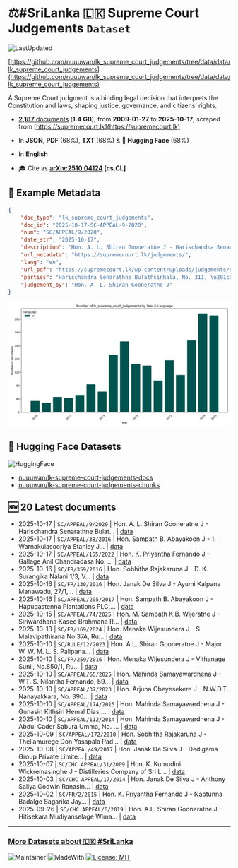 # ⚖️#SriLanka 🇱🇰 Supreme Court Judgements `Dataset`

![LastUpdated](https://img.shields.io/badge/last_updated-2025--10--20_19:30:58-green)

[https://github.com/nuuuwan/lk_supreme_court_judgements/tree/data/data/lk_supreme_court_judgements](https://github.com/nuuuwan/lk_supreme_court_judgements/tree/data/data/lk_supreme_court_judgements)

A Supreme Court judgment is a binding legal decision that interprets the Constitution and laws, shaping justice, governance, and citizens’ rights.

- [**2,187** documents](https://github.com/nuuuwan/lk_supreme_court_judgements/tree/data/data/lk_supreme_court_judgements) (**1.4 GB**), from **2009-01-27** to **2025-10-17**, scraped from [https://supremecourt.lk](https://supremecourt.lk)

- In **JSON**, **PDF** (68%), **TXT** (68%) & **🤗 Hugging Face** (68%)

- In **English**

- 🎓 Cite as **[arXiv:2510.04124](https://arxiv.org/abs/2510.04124) [cs.CL]**

## 📝 Example Metadata

```json
{
    "doc_type": "lk_supreme_court_judgements",
    "doc_id": "2025-10-17-SC-APPEAL-9-2020",
    "num": "SC/APPEAL/9/2020",
    "date_str": "2025-10-17",
    "description": "Hon. A. L. Shiran Gooneratne J - Harischandra Senarathne Bulat...",
    "url_metadata": "https://supremecourt.lk/judgements/",
    "lang": "en",
    "url_pdf": "https://supremecourt.lk/wp-content/uploads/judgements/sc_appeal_9_2020.pdf",
    "parties": "Harischandra Senarathne Bulathsinhala, No. 311, \u201cSiri Medura\u201d, Kotte Road, Nugegoda. Plaintiff-Petitioner- Respondent-Appellant Vs. Piyasena Hapuarachchi (Deceased), No. 82, Rahula Road, Mulleriyawa New Town, Angoda. 4th Respondent-Petitioner-Respondent Dinuka Malith Hapuarachchi, No. 92/A, Rahula Road, Mulleriyawa New Town, Angoda. Substituted 4th Respondent - Petitioner-Respondent 1. Anthony Didacus Baldsing, No. 57, Kiththanpahuwa, Wellampitiya. Defendant-Respondent- Respondent 2. Duruwaththage Swarnalatha Perera Baldsing, No. 34/3, N.P. Perera Mawatha, Mulleriyawa New Town, Angoda. 3. Patabendige Sriani Nelumkanthi Mohandiram, No. 120, Pansala Road, Mahabuthgamuwa, Angoda. 2nd & 3rd Respondents- Respondents-Respondents\n\nView More",
    "judgement_by": "Hon. A. L. Shiran Gooneratne J"
}
```

![Chart](https://raw.githubusercontent.com/nuuuwan/lk_supreme_court_judgements/refs/heads/data/data/lk_supreme_court_judgements/docs_by_year_and_lang.png)

## 🤗 Hugging Face Datasets

![HuggingFace](https://img.shields.io/badge/-HuggingFace-FDEE21?style=for-the-badge&logo=HuggingFace)

- [nuuuwan/lk-supreme-court-judgements-docs](https://huggingface.co/datasets/nuuuwan/lk-supreme-court-judgements-docs)
- [nuuuwan/lk-supreme-court-judgements-chunks](https://huggingface.co/datasets/nuuuwan/lk-supreme-court-judgements-chunks)

## 🆕 20 Latest documents

- 2025-10-17 | `SC/APPEAL/9/2020` | Hon. A. L. Shiran Gooneratne J - Harischandra Senarathne Bulat... | [data](https://github.com/nuuuwan/lk_supreme_court_judgements/tree/data/data/lk_supreme_court_judgements/2020s/2025/2025-10-17-SC-APPEAL-9-2020)
- 2025-10-17 | `SC/APPEAL/38/2016` | Hon. Sampath B. Abayakoon J - 1. Warnakulasooriya Stanley J... | [data](https://github.com/nuuuwan/lk_supreme_court_judgements/tree/data/data/lk_supreme_court_judgements/2020s/2025/2025-10-17-SC-APPEAL-38-2016)
- 2025-10-17 | `SC/APPEAL/155/2022` | Hon. K. Priyantha Fernando J - Gallage Anil Chandradasa No. ... | [data](https://github.com/nuuuwan/lk_supreme_court_judgements/tree/data/data/lk_supreme_court_judgements/2020s/2025/2025-10-17-SC-APPEAL-155-2022)
- 2025-10-16 | `SC/FR/359/2016` | Hon. Sobhitha Rajakaruna J - D. K. Surangika Nalani 1/3, V... | [data](https://github.com/nuuuwan/lk_supreme_court_judgements/tree/data/data/lk_supreme_court_judgements/2020s/2025/2025-10-16-SC-FR-359-2016)
- 2025-10-16 | `SC/FR/130/2016` | Hon. Janak De Silva J - Ayumi Kalpana Manawadu, 27/1,... | [data](https://github.com/nuuuwan/lk_supreme_court_judgements/tree/data/data/lk_supreme_court_judgements/2020s/2025/2025-10-16-SC-FR-130-2016)
- 2025-10-16 | `SC/APPEAL/205/2017` | Hon. Sampath B. Abayakoon J - Hapugastenna Plantations PLC,... | [data](https://github.com/nuuuwan/lk_supreme_court_judgements/tree/data/data/lk_supreme_court_judgements/2020s/2025/2025-10-16-SC-APPEAL-205-2017)
- 2025-10-15 | `SC/APPEAL/74/2025` | Hon. M. Sampath K.B. Wijeratne J - Siriwardhana Kasee Brahmana R... | [data](https://github.com/nuuuwan/lk_supreme_court_judgements/tree/data/data/lk_supreme_court_judgements/2020s/2025/2025-10-15-SC-APPEAL-74-2025)
- 2025-10-13 | `SC/FR/169/2024` | Hon. Menaka Wijesundera J - S. Malavipathirana No.37A, Ru... | [data](https://github.com/nuuuwan/lk_supreme_court_judgements/tree/data/data/lk_supreme_court_judgements/2020s/2025/2025-10-13-SC-FR-169-2024)
- 2025-10-10 | `SC/RULE/12/2023` | Hon. A.L. Shiran Gooneratne J - Major W. W. M. L. S. Palipana... | [data](https://github.com/nuuuwan/lk_supreme_court_judgements/tree/data/data/lk_supreme_court_judgements/2020s/2025/2025-10-10-SC-RULE-12-2023)
- 2025-10-10 | `SC/FR/259/2016` | Hon. Menaka Wijesundera J - Vithanage Sunil, No.850/1, Ru... | [data](https://github.com/nuuuwan/lk_supreme_court_judgements/tree/data/data/lk_supreme_court_judgements/2020s/2025/2025-10-10-SC-FR-259-2016)
- 2025-10-10 | `SC/APPEAL/65/2025` | Hon. Mahinda Samayawardhena J - W.T. S. Nilantha Fernando, 59... | [data](https://github.com/nuuuwan/lk_supreme_court_judgements/tree/data/data/lk_supreme_court_judgements/2020s/2025/2025-10-10-SC-APPEAL-65-2025)
- 2025-10-10 | `SC/APPEAL/37/2023` | Hon. Arjuna Obeyesekere J - N.W.D.T. Nanayakkara, No. 390... | [data](https://github.com/nuuuwan/lk_supreme_court_judgements/tree/data/data/lk_supreme_court_judgements/2020s/2025/2025-10-10-SC-APPEAL-37-2023)
- 2025-10-10 | `SC/APPEAL/174/2015` | Hon. Mahinda Samayawardhena J - Gunasiri Kithsiri Hemal Dias,... | [data](https://github.com/nuuuwan/lk_supreme_court_judgements/tree/data/data/lk_supreme_court_judgements/2020s/2025/2025-10-10-SC-APPEAL-174-2015)
- 2025-10-10 | `SC/APPEAL/112/2014` | Hon. Mahinda Samayawardhena J - Abdul Cader Sabura Umma, No. ... | [data](https://github.com/nuuuwan/lk_supreme_court_judgements/tree/data/data/lk_supreme_court_judgements/2020s/2025/2025-10-10-SC-APPEAL-112-2014)
- 2025-10-09 | `SC/APPEAL/172/2010` | Hon. Sobhitha Rajakaruna J - Thellamurege Don Yasapala Pad... | [data](https://github.com/nuuuwan/lk_supreme_court_judgements/tree/data/data/lk_supreme_court_judgements/2020s/2025/2025-10-09-SC-APPEAL-172-2010)
- 2025-10-08 | `SC/APPEAL/49/2017` | Hon. Janak De Silva J - Dedigama Group Private Limite... | [data](https://github.com/nuuuwan/lk_supreme_court_judgements/tree/data/data/lk_supreme_court_judgements/2020s/2025/2025-10-08-SC-APPEAL-49-2017)
- 2025-10-07 | `SC/CHC APPEAL/31/2009` | Hon. K. Kumudini Wickremasinghe J - Distilleries Company of Sri L... | [data](https://github.com/nuuuwan/lk_supreme_court_judgements/tree/data/data/lk_supreme_court_judgements/2020s/2025/2025-10-07-SC-CHC-APPEAL-31-2009)
- 2025-10-03 | `SC/CHC APPEAL/17/2014` | Hon. Janak De Silva J - Anthony Saliya Godwin Ranasin... | [data](https://github.com/nuuuwan/lk_supreme_court_judgements/tree/data/data/lk_supreme_court_judgements/2020s/2025/2025-10-03-SC-CHC-APPEAL-17-2014)
- 2025-10-02 | `SC/FR/2/2015` | Hon. K. Priyantha Fernando J - Naotunna Badalge Sagarika Jay... | [data](https://github.com/nuuuwan/lk_supreme_court_judgements/tree/data/data/lk_supreme_court_judgements/2020s/2025/2025-10-02-SC-FR-2-2015)
- 2025-09-26 | `SC/CHC APPEAL/6/2019` | Hon. A.L. Shiran Gooneratne J - Hitisekara Mudiyanselage Wima... | [data](https://github.com/nuuuwan/lk_supreme_court_judgements/tree/data/data/lk_supreme_court_judgements/2020s/2025/2025-09-26-SC-CHC-APPEAL-6-2019)

---

### [More Datasets about 🇱🇰 #SriLanka](https://github.com/nuuuwan/lk_datasets)

![Maintainer](https://img.shields.io/badge/maintainer-nuuuwan-red)
![MadeWith](https://img.shields.io/badge/made_with-python-blue)
[![License: MIT](https://img.shields.io/badge/License-MIT-yellow.svg)](https://opensource.org/licenses/MIT)
